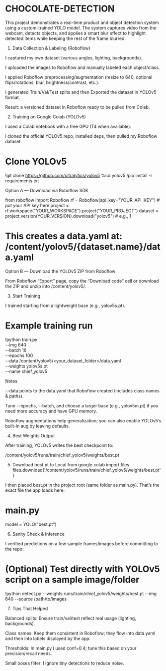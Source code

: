 # CHOCOLATE-DETECTION
This project demonstrates a real-time product and object detection system using a custom-trained YOLO model. The system captures video from the webcam, detects objects, and applies a smart blur effect to highlight detected items while keeping the rest of the frame blurred.

1) Data Collection & Labeling (Roboflow)

I captured my own dataset (various angles, lighting, backgrounds).

I uploaded the images to Roboflow and manually labeled each object/class.

I applied Roboflow preprocessing/augmentation (resize to 640, optional flips/rotations, blur, brightness/contrast, etc.).

I generated Train/Val/Test splits and then Exported the dataset in YOLOv5 format.

Result: a versioned dataset in Roboflow ready to be pulled from Colab.

2) Training on Google Colab (YOLOv5)

I used a Colab notebook with a free GPU (T4 when available).

I cloned the official YOLOv5 repo, installed deps, then pulled my Roboflow dataset.

# Clone YOLOv5
!git clone https://github.com/ultralytics/yolov5
%cd yolov5
!pip install -r requirements.txt


Option A — Download via Roboflow SDK

from roboflow import Roboflow
rf = Roboflow(api_key="YOUR_API_KEY")     # put your API key here
project = rf.workspace("YOUR_WORKSPACE").project("YOUR_PROJECT")
dataset = project.version(YOUR_VERSION).download("yolov5")  # e.g., 1
# This creates a data.yaml at: /content/yolov5/{dataset.name}/data.yaml


Option B — Download the YOLOv5 ZIP from Roboflow

From Roboflow “Export” page, copy the “Download code” cell or download the ZIP and unzip into /content/yolov5/.

3) Start Training

I trained starting from a lightweight base (e.g., yolov5s.pt).

# Example training run
!python train.py \
  --img 640 \
  --batch 16 \
  --epochs 100 \
  --data /content/yolov5/<your_dataset_folder>/data.yaml \
  --weights yolov5s.pt \
  --name chief_yolov5


Notes

--data points to the data.yaml that Roboflow created (includes class names & paths).

Tune --epochs, --batch, and choose a larger base (e.g., yolov5m.pt) if you need more accuracy and have GPU memory.

Roboflow augmentations help generalization; you can also enable YOLOv5’s built-in aug by leaving defaults.

4) Best Weights Output

After training, YOLOv5 writes the best checkpoint to:

/content/yolov5/runs/train/chief_yolov5/weights/best.pt

5) Download best.pt to Local
from google.colab import files
files.download('/content/yolov5/runs/train/chief_yolov5/weights/best.pt')


I then placed best.pt in the project root (same folder as main.py).
That’s the exact file the app loads here:

# main.py
model = YOLO("best.pt")

6) Sanity Check & Inference

I verified predictions on a few sample frames/images before committing to the repo:

# (Optional) Test directly with YOLOv5 script on a sample image/folder
!python detect.py --weights runs/train/chief_yolov5/weights/best.pt --img 640 --source /path/to/images

7) Tips That Helped

Balanced splits: Ensure train/val/test reflect real usage (lighting, backgrounds).

Class names: Keep them consistent in Roboflow; they flow into data.yaml and then into labels displayed by the app.

Thresholds: In main.py I used conf=0.4; tune this based on your precision/recall needs.

Small boxes filter: I ignore tiny detections to reduce noise.
